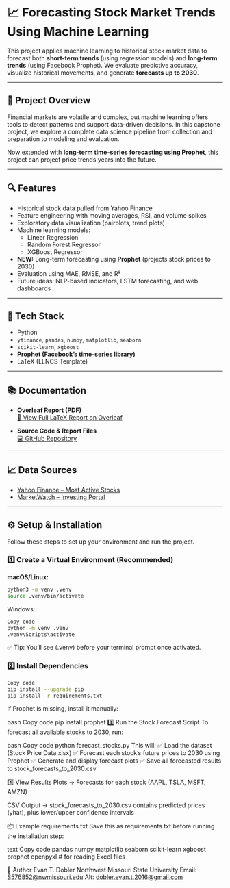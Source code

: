 # 📈 Forecasting Stock Market Trends Using Machine Learning

This project applies machine learning to historical stock market data to forecast both **short-term trends** (using regression models) and **long-term trends** (using Facebook Prophet). We evaluate predictive accuracy, visualize historical movements, and generate **forecasts up to 2030**.

---

## 📄 Project Overview

Financial markets are volatile and complex, but machine learning offers tools to detect patterns and support data-driven decisions. In this capstone project, we explore a complete data science pipeline from collection and preparation to modeling and evaluation.

Now extended with **long-term time-series forecasting using Prophet**, this project can project price trends years into the future.

---

## 🔍 Features

- Historical stock data pulled from Yahoo Finance  
- Feature engineering with moving averages, RSI, and volume spikes  
- Exploratory data visualization (pairplots, trend plots)  
- Machine learning models:
  - Linear Regression  
  - Random Forest Regressor  
  - XGBoost Regressor  
- **NEW:** Long-term forecasting using **Prophet** (projects stock prices to 2030)  
- Evaluation using MAE, RMSE, and R²  
- Future ideas: NLP-based indicators, LSTM forecasting, and web dashboards  

---

## 🧪 Tech Stack

- Python  
- `yfinance`, `pandas`, `numpy`, `matplotlib`, `seaborn`  
- `scikit-learn`, `xgboost`  
- **Prophet (Facebook’s time-series library)**  
- LaTeX (LLNCS Template)  

---

## 📚 Documentation

- **Overleaf Report (PDF)**  
  [📘 View Full LaTeX Report on Overleaf](https://www.overleaf.com/read/qpmmxndcknyt)

- **Source Code & Report Files**  
  [💻 GitHub Repository](https://github.com/evandobler98/stock_market_capstone)

---

## 📈 Data Sources

- [Yahoo Finance – Most Active Stocks](https://finance.yahoo.com/markets/stocks/most-active/)  
- [MarketWatch – Investing Portal](https://www.marketwatch.com/investing?mod=top_nav)

---

## ⚙️ Setup & Installation  

Follow these steps to set up your environment and run the project.  

### 1️⃣ Create a Virtual Environment (Recommended)

**macOS/Linux:**  
```bash
python3 -m venv .venv
source .venv/bin/activate
```

Windows:

```bash
Copy code
python -m venv .venv
.venv\Scripts\activate
```
✅ Tip: You’ll see (.venv) before your terminal prompt once activated.

### 2️⃣ Install Dependencies
```bash
Copy code
pip install --upgrade pip  
pip install -r requirements.txt
```
If Prophet is missing, install it manually:

bash
Copy code
pip install prophet
3️⃣ Run the Stock Forecast Script
To forecast all available stocks to 2030, run:

bash
Copy code
python forecast_stocks.py
This will:
✅ Load the dataset (Stock Price Data.xlsx)
✅ Forecast each stock’s future prices to 2030 using Prophet
✅ Generate and display forecast plots
✅ Save all forecasted results to stock_forecasts_to_2030.csv

4️⃣ View Results
Plots → Forecasts for each stock (AAPL, TSLA, MSFT, AMZN)

CSV Output → stock_forecasts_to_2030.csv contains predicted prices (yhat), plus lower/upper confidence intervals

📦 Example requirements.txt
Save this as requirements.txt before running the installation step:

text
Copy code
pandas
numpy
matplotlib
seaborn
scikit-learn
xgboost
prophet
openpyxl   # for reading Excel files

📌 Author
Evan T. Dobler
Northwest Missouri State University
Email: S576852@nwmissouri.edu
Alt: dobler.evan.t.2016@gmail.com

